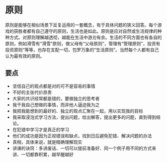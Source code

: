 # 原则
原则是能够在相似场景下反复运用的一套概念，有于具体问题的狭义回答。每个游戏的获胜者都有自己遵守的原则，生活也是如此。原则是应对自然或生活规律的种种方式。对原则理解越透彻，越能在生活中游刃有余。生活的不同方面也有各自的原则，例如滑雪有“滑雪”原则，做父母有“父母原则”，管理有“管理原则”，投资有投资原则“等等，也存在支配一切，包罗万象的“生活原则”。当然每个人都有自己认为最有效的原则。

## 要点
- 坚信自己的观点都是对的可不是容易的事情
- 不好的主张代价昂贵
- 大家的共识经常都是错的，要做独立的思考者
- 我干我自己想做的事情，而非他人逼迫我为之
- 我把我能想到的最好的、独立的观点汇聚在一起，用以实现我的目标
- 我采取浸泡式学习方法，提出问题，给出解答，提出更多的问题，直到得到结论。
- 在犯错中学习才是真正的学习
- 他们的成功是因为正视错误和缺点，找到日后避免犯错、解决问题的办法
- 真相，具体来说，就是精确理解现实
- 讲课的诀窍：多讲废话、一切可以提前准备好、同一个例子用不同的方式来讲、一切都靠积累，越早醒越好 


